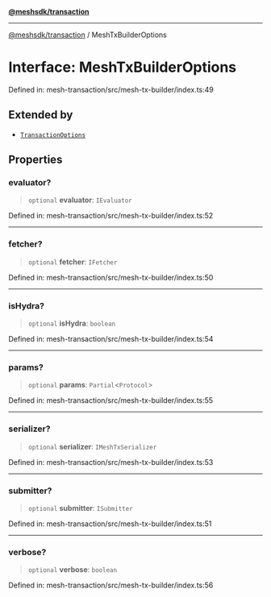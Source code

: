 [**@meshsdk/transaction**](../README.md)

***

[@meshsdk/transaction](../globals.md) / MeshTxBuilderOptions

# Interface: MeshTxBuilderOptions

Defined in: mesh-transaction/src/mesh-tx-builder/index.ts:49

## Extended by

- [`TransactionOptions`](TransactionOptions.md)

## Properties

### evaluator?

> `optional` **evaluator**: `IEvaluator`

Defined in: mesh-transaction/src/mesh-tx-builder/index.ts:52

***

### fetcher?

> `optional` **fetcher**: `IFetcher`

Defined in: mesh-transaction/src/mesh-tx-builder/index.ts:50

***

### isHydra?

> `optional` **isHydra**: `boolean`

Defined in: mesh-transaction/src/mesh-tx-builder/index.ts:54

***

### params?

> `optional` **params**: `Partial`\<`Protocol`\>

Defined in: mesh-transaction/src/mesh-tx-builder/index.ts:55

***

### serializer?

> `optional` **serializer**: `IMeshTxSerializer`

Defined in: mesh-transaction/src/mesh-tx-builder/index.ts:53

***

### submitter?

> `optional` **submitter**: `ISubmitter`

Defined in: mesh-transaction/src/mesh-tx-builder/index.ts:51

***

### verbose?

> `optional` **verbose**: `boolean`

Defined in: mesh-transaction/src/mesh-tx-builder/index.ts:56

